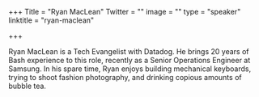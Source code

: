 +++
Title = "Ryan MacLean"
Twitter = ""
image = ""
type = "speaker"
linktitle = "ryan-maclean"

+++

Ryan MacLean is a Tech Evangelist with Datadog. He brings 20 years of Bash experience to this role, recently as a Senior Operations Engineer at Samsung. In his spare time, Ryan enjoys building mechanical keyboards, trying to shoot fashion photography, and drinking copious amounts of bubble tea.